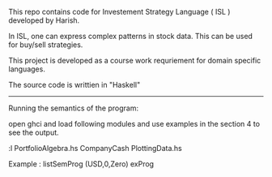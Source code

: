 This repo contains code for Investement Strategy Language ( ISL ) developed by Harish. 

In ISL, one can express complex patterns in stock data.  This can be used for buy/sell strategies. 

This project is developed as a course work requriement for domain specific languages. 

The source code is writtien in "Haskell"

--------------------------
Running the semantics of the program:

open ghci and load following modules and use examples in the section 4 to see the output. 

:l PortfolioAlgebra.hs CompanyCash PlottingData.hs 

Example : listSemProg (USD,0,Zero) exProg

